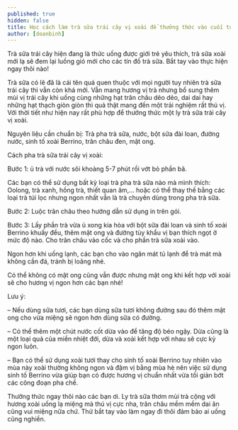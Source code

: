 ```yaml
---
published: true
hidden: false
title: Học cách làm trà sữa trái cây vị xoài để thưởng thức vào cuối tuần
author: [doanbinh] 
---
```



Trà sữa trái cây hiện đang là thức uống được giới trẻ yêu thích, trà sữa xoài mới lạ sẽ đem lại luồng gió mới cho các tín đồ trà sữa. Bắt tay vào thực hiện ngay thôi nào!

Trà sữa có lẽ đã là cái tên quá quen thuộc với mọi người tuy nhiên trà sữa trái cây thì vẫn còn khá mới. Vẫn mang hương vị trà nhưng bổ sung thêm mùi vị trái cây khi uống cùng những hạt trân châu dẻo dẻo, dai dai hay những hạt thạch giòn giòn thì quả thật mang đến một trải nghiệm rất thú vị. Với thời tiết như hiện nay rất phù hợp để thưởng thức một ly trà sữa trái cây vị xoài.


Nguyên liệu cần chuẩn bị: Trà pha trà sữa, nước, bột sữa đài loan, đường nước, sinh tố xoài Berrino, trân châu đen, mật ong.

Cách pha trà sữa trái cây vị xoài:

Bước 1: ủ trà với nước sôi khoảng 5-7 phút rồi vớt bỏ phần bã.

Các bạn có thể sử dụng bất kỳ loại trà pha trà sữa nào mà mình thích: Oolong, trà xanh, hồng trà, thiết quan âm,… hoặc có thể thay thế bằng các loại trà túi lọc nhưng ngon nhất vẫn là trà chuyên dùng trong pha trà sữa.

Bước 2: Luộc trân châu theo hướng dẫn sử dụng in trên gói.

Bước 3: Lấy phần trà vừa ủ xong kia hòa với bột sữa đài loan và sinh tố xoài Berrino khuấy đều, thêm mật ong và đường tùy khẩu vị bạn thích ngọt ở mức độ nào. Cho trân châu vào cốc và cho phần trà sữa xoài vào.


Ngon hơn khi uống lạnh, các bạn cho vào ngăn mát tủ lạnh để trà mát mà không cần đá, tránh bị loãng nhé.

Có thể không có mật ong cũng vẫn được nhưng mật ong khi kết hợp với xoài sẽ cho hương vị ngon hơn các bạn nhé!

Lưu ý:


– Nếu dùng sữa tươi, các bạn dùng sữa tươi không đường sau đó thêm mật ong cho vừa miệng sẽ ngon hơn dùng sữa có đường.

– Có thể thêm một chút nước cốt dừa vào để tăng độ béo ngậy. Dừa cũng là một loại quả của miền nhiệt đới, dừa và xoài kết hợp với nhau sẽ cực kỳ ngon luôn.

– Bạn có thể sử dụng xoài tươi thay cho sinh tố xoài Berrino tuy nhiên vào mùa này xoài thường không ngon và đậm vị bằng mùa hè nên việc sử dụng sinh tố Berrino vừa giúp bạn có được hương vị chuẩn nhất vừa tối giản bớt các công đoạn pha chế.

Thưởng thức ngay thôi nào các bạn ơi. Ly trà sữa thơm mùi trà cộng với hương xoài uống lạ miệng mà thú vị cực nha, trân châu mềm mềm dai ăn cũng vui miệng nữa chứ. Thử bắt tay vào làm ngay đi thôi đảm bảo ai uống cũng nghiền.